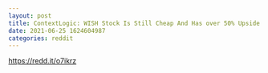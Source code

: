 ```yaml
--- 
layout: post 
title: ContextLogic: WISH Stock Is Still Cheap And Has over 50% Upside 
date: 2021-06-25 1624604987 
categories: reddit 
--- 
```

https://redd.it/o7ikrz